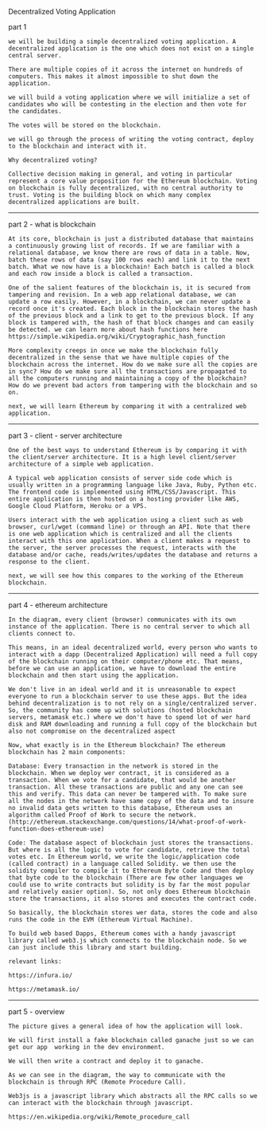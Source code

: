 Decentralized Voting Application

part 1

	we will be building a simple decentralized voting application. A decentralized application is the one which does not exist on a single central server. 

	There are multiple copies of it across the internet on hundreds of computers. This makes it almost impossible to shut down the application. 

	we will build a voting application where we will initialize a set of candidates who will be contesting in the election and then vote for the candidates. 

	The votes will be stored on the blockchain. 

	we will go through the process of writing the voting contract, deploy to the blockchain and interact with it. 

	Why decentralized voting?

	Collective decision making in general, and voting in particular represent a core value proposition for the Ethereum blockchain. Voting on blockchain is fully decentralized, with no central authority to trust. Voting is the building block on which many complex decentralized applications are built.

---------------------

part 2 - what is blockchain

	At its core, blockchain is just a distributed database that maintains a continuously growing list of records. If we are familiar with a relational database, we know there are rows of data in a table. Now, batch these rows of data (say 100 rows each) and link it to the next batch. What we now have is a blockchain! Each batch is called a block and each row inside a block is called a transaction.

	One of the salient features of the blockchain is, it is secured from tampering and revision. In a web app relational database, we can update a row easily. However, in a blockchain, we can never update a record once it's created. Each block in the blockchain stores the hash of the previous block and a link to get to the previous block. If any block is tampered with, the hash of that block changes and can easily be detected. we can learn more about hash functions here https://simple.wikipedia.org/wiki/Cryptographic_hash_function

	More complexity creeps in once we make the blockchain fully decentralized in the sense that we have multiple copies of the blockchain across the internet. How do we make sure all the copies are in sync? How do we make sure all the transactions are propagated to all the computers running and maintaining a copy of the blockchain? How do we prevent bad actors from tampering with the blockchain and so on.

	next, we will learn Ethereum by comparing it with a centralized web application.

---------------------

part 3 - client - server architecture

	One of the best ways to understand Ethereum is by comparing it with the client/server architecture. It is a high level client/server architecture of a simple web application.

	A typical web application consists of server side code which is usually written in a programming language like Java, Ruby, Python etc. The frontend code is implemented using HTML/CSS/Javascript. This entire application is then hosted on a hosting provider like AWS, Google Cloud Platform, Heroku or a VPS.

	Users interact with the web application using a client such as web browser, curl/wget (command line) or through an API. Note that there is one web application which is centralized and all the clients interact with this one application. When a client makes a request to the server, the server processes the request, interacts with the database and/or cache, reads/writes/updates the database and returns a response to the client.

	next, we will see how this compares to the working of the Ethereum blockchain.

---------------------

part 4 - ethereum architecture

	In the diagram, every client (browser) communicates with its own instance of the application. There is no central server to which all clients connect to.

	This means, in an ideal decentralized world, every person who wants to interact with a dapp (Decentralized Application) will need a full copy of the blockchain running on their computer/phone etc. That means, before we can use an application, we have to download the entire blockchain and then start using the application.

	We don't live in an ideal world and it is unreasonable to expect everyone to run a blockchain server to use these apps. But the idea behind decentralization is to not rely on a single/centralized server. So, the community has come up with solutions (hosted blockchain servers, metamask etc.) where we don't have to spend lot of wer hard disk and RAM downloading and running a full copy of the blockchain but also not compromise on the decentralized aspect

	Now, what exactly is in the Ethereum blockchain? The ethereum blockchain has 2 main components:

	Database: Every transaction in the network is stored in the blockchain. When we deploy wer contract, it is considered as a transaction. When we vote for a candidate, that would be another transaction. All these transactions are public and any one can see this and verify. This data can never be tampered with. To make sure all the nodes in the network have same copy of the data and to insure no invalid data gets written to this database, Ethereum uses an algorithm called Proof of Work to secure the network. (http://ethereum.stackexchange.com/questions/14/what-proof-of-work-function-does-ethereum-use)
	
	Code: The database aspect of blockchain just stores the transactions. But where is all the logic to vote for candidate, retrieve the total votes etc. In Ethereum world, we write the logic/application code (called contract) in a language called Solidity. we then use the solidity compiler to compile it to Ethereum Byte Code and then deploy that byte code to the blockchain (There are few other languages we could use to write contracts but solidity is by far the most popular and relatively easier option). So, not only does Ethereum blockchain store the transactions, it also stores and executes the contract code.

	So basically, the blockchain stores wer data, stores the code and also runs the code in the EVM (Ethereum Virtual Machine).

	To build web based Dapps, Ethereum comes with a handy javascript library called web3.js which connects to the blockchain node. So we can just include this library and start building.

	relevant links:

	https://infura.io/

	https://metamask.io/

---------------------

part 5 - overview

	The picture gives a general idea of how the application will look.

	We will first install a fake blockchain called ganache just so we can get our app  working in the dev environment.

	We will then write a contract and deploy it to ganache.

	As we can see in the diagram, the way to communicate with the blockchain is through RPC (Remote Procedure Call). 

	Web3js is a javascript library which abstracts all the RPC calls so we can interact with the blockchain through javascript.

	https://en.wikipedia.org/wiki/Remote_procedure_call